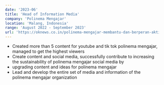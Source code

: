 ```yaml
---
date: '2023-06'
title: 'Head of Information Media'
company: 'Polinema Mengajar'
location: 'Malang, Indonesia'
range: 'August 2022 - September 2023'
url: 'https://oknews.co.in/polinema-mengajar-membantu-dan-berperan-aktif-dalam-pendidikan-indonesia/'
---
```


* Created more than 5 content for youtube and tik tok polinema mengajar, managed to get the highest viewers
* Create content and social media, successfully contribute to increasing the sustainability of polinema mengajar social media by
* upgrading content and ideas for polinema mengajar
* Lead and develop the entire set of media and information of the polinema mengajar organization
